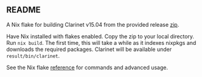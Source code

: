## README 

A Nix flake for building Clarinet v15.04 from the provided release [zip](https://github.com/hirosystems/clarinet/releases/tag/v0.15.4). 

Have Nix installed with flakes enabled. 
Copy the zip to your local directory. 
Run `nix build`. The first time, this will take a while as it indexes nixpkgs and downloads the required packages. 
Clarinet will be available under `result/bin/clarinet`. 

See the Nix flake [reference](https://nixos.org/manual/nix/unstable/command-ref/new-cli/nix3-flake.html) for commands and advanced usage.